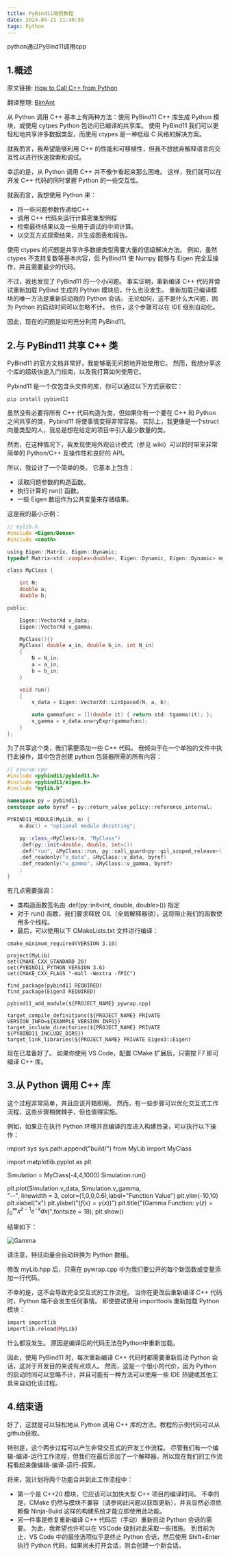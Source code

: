 ```yaml
---
title: PyBind11简明教程
date: 2024-04-21 21:40:59
tags: Python
---
```


python通过PyBind11调用cpp

## 1.概述

原文链接: [How to Call C++ from Python](https://www.matecdev.com/posts/cpp-call-from-python.html)

翻译整理: [BimAnt](http://www.bimant.com/blog/pybind11-crash-tutorial/)

从 Python 调用 C++ 基本上有两种方法：使用 PyBind11 C++ 库生成 Python 模块，或使用 cytpes Python 包访问已编译的共享库。 使用 PyBind11 我们可以更轻松地共享许多数据类型，而使用 ctypes 是一种低级 C 风格的解决方案。

就我而言，我希望能够利用 C++ 的性能和可移植性，但我不想放弃解释语言的交互性以进行快速探索和调试。

幸运的是，从 Python 调用 C++ 并不像乍看起来那么困难。 这样，我们就可以在开发 C++ 代码的同时掌握 Python 的一些交互性。

就我而言，我想使用 Python 来：

* 将一些问题参数传递给C++
* 调用 C++ 代码来运行计算密集型例程
* 检索最终结果以及一些用于调试的中间计算。
* 以交互方式探索结果，并生成图表和报告。

使用 ctypes 的问题是共享许多数据类型需要大量的低级解决方法。 例如，虽然 ctypes 不支持复数等基本内容，但 PyBind11 使 Numpy 能够与 Eigen 完全互操作，并且需要最少的代码。

不过，我也发现了 PyBind11 的一个小问题。 事实证明，重新编译 C++ 代码并尝试重新加载 PyBind 生成的 Python 模块后，什么也没发生。 重新加载已编译模块的唯一方法是重新启动我的 Python 会话。 无论如何，这不是什么大问题，因为 Python 的启动时间可以忽略不计。 也许，这个步骤可以在 IDE 级别自动化。

因此，现在的问题是如何充分利用 PyBind11。

## 2.与 PyBind11 共享 C++ 类

PyBind11 的官方文档非常好，我能够毫无问题地开始使用它。 然而，我想分享这个库的超级快速入门指南，以及我打算如何使用它。

Pybind11 是一个仅包含头文件的库，你可以通过以下方式获取它：

`pip install pybind11`

虽然没有必要将所有 C++ 代码构造为类，但如果你有一个要在 C++ 和 Python 之间共享的类，Pybind11 将使事情变得非常容易。 实际上，我更像是一个struct向量类型的人，我总是想在给定的项目中引入最少数量的类。

然而，在这种情况下，我发现使用外观设计模式（参见 wiki）可以同时带来非常简单的 Python/C++ 互操作性和良好的 API。

所以，我设计了一个简单的类。 它基本上包含：

* 读取问题参数的构造函数。
* 执行计算的 run() 函数。
* 一些 Eigen 数组作为公共变量来存储结果。

这是我的最小示例：

```h
// mylib.h
#include <Eigen/Dense>
#include <cmath>

using Eigen::Matrix, Eigen::Dynamic;
typedef Matrix<std::complex<double>, Eigen::Dynamic, Eigen::Dynamic> myMatrix;

class MyClass {

    int N;
    double a;
    double b;

public:

    Eigen::VectorXd v_data;
    Eigen::VectorXd v_gamma;

    MyClass(){}
    MyClass( double a_in, double b_in, int N_in) 
    {
        N = N_in;
        a = a_in;
        b = b_in;
    }

    void run() 
    { 
        v_data = Eigen::VectorXd::LinSpaced(N, a, b); 

        auto gammafunc = [](double it) { return std::tgamma(it); };
        v_gamma = v_data.unaryExpr(gammafunc);
    }
};
```

为了共享这个类，我们需要添加一些 C++ 代码。 我倾向于在一个单独的文件中执行此操作，其中包含创建 python 包装器所需的所有内容：

```cpp
// pywrap.cpp
#include <pybind11/pybind11.h>
#include <pybind11/eigen.h>
#include "mylib.h"

namespace py = pybind11;
constexpr auto byref = py::return_value_policy::reference_internal;

PYBIND11_MODULE(MyLib, m) {
    m.doc() = "optional module docstring";

    py::class_<MyClass>(m, "MyClass")
    .def(py::init<double, double, int>())  
    .def("run", &MyClass::run, py::call_guard<py::gil_scoped_release>())
    .def_readonly("v_data", &MyClass::v_data, byref)
    .def_readonly("v_gamma", &MyClass::v_gamma, byref)
    ;
}
```

有几点需要强调：

* 类构造函数签名由 .def(py::init<int, double, double>())  指定
* 对于 run() 函数，我们要求释放 GIL（全局解释器锁），这将阻止我们的函数使用多个线程。
* 最后，可以使用以下 CMakeLists.txt 文件进行编译：

```CMakeLists
cmake_minimum_required(VERSION 3.10)

project(MyLib)
set(CMAKE_CXX_STANDARD 20)
set(PYBIND11_PYTHON_VERSION 3.6)
set(CMAKE_CXX_FLAGS "-Wall -Wextra -fPIC")

find_package(pybind11 REQUIRED)
find_package(Eigen3 REQUIRED)

pybind11_add_module(${PROJECT_NAME} pywrap.cpp)

target_compile_definitions(${PROJECT_NAME} PRIVATE VERSION_INFO=${EXAMPLE_VERSION_INFO})
target_include_directories(${PROJECT_NAME} PRIVATE ${PYBIND11_INCLUDE_DIRS})
target_link_libraries(${PROJECT_NAME} PRIVATE Eigen3::Eigen)
```
现在已准备好了。 如果你使用 VS Code，配置 CMake 扩展后，只需按 F7 即可编译 C++ 库。

## 3.从 Python 调用 C++ 库

这个过程非常简单，并且应该开箱即用。 然而，有一些步骤可以优化交互式工作流程，这些步骤稍微棘手，但也值得实施。

例如，如果正在执行 Python 环境并且编译的库进入构建目录，可以执行以下操作：

import sys
sys.path.append("build/")
from MyLib import MyClass

import matplotlib.pyplot as plt

Simulation = MyClass(-4,4,1000)
Simulation.run()

plt.plot(Simulation.v_data, Simulation.v_gamma, \
"--", linewidth = 3, color=(1,0,0,0.6),label="Function Value")
plt.ylim(-10,10)
plt.xlabel("x")
plt.ylabel("($f(x) = \gamma(x)$)")
plt.title("(Gamma Function: $\gamma(z) = \int_0^\infty x^{z-1} e^{-x} dx$)",fontsize = 18);
plt.show()

结果如下：

![Gamma](image-137.png)

请注意，特征向量会自动转换为 Python 数组。

修改 myLib.hpp 后，只需在 pywrap.cpp 中为我们要公开的每个新函数或变量添加一行代码。

不幸的是，这不会导致完全交互式的工作流程。 当你在更改后重新编译 C++ 代码时，Python 端不会发生任何事情。 即使尝试使用 importtools 重新加载 Python 模块：

```sh
import importlib
importlib.reload(MyLib)
```

什么都没发生。 原因是编译后的代码无法在Python中重新加载。

因此，使用 PyBind11 时，每次重新编译 C++ 代码时都需要重新启动 Python 会话，这对于开发目的来说有点烦人。 然而，这是一个很小的代价，因为 Python 的启动时间可以忽略不计，并且可能有一种方法可以使用一些 IDE 热键或其他工具来自动化该过程。

## 4.结束语

好了，这就是可以轻松地从 Python 调用 C++ 库的方法。教程的示例代码可以从github获取。

特别是，这个两步过程可以产生非常交互式的开发工作流程。 尽管我们有一个编辑-编译-运行工作流程，但我们在最后添加了一个解释器，所以现在我们的工作流程看起来像编辑-编译-运行-探索。

将来，我计划将两个功能合并到此工作流程中：

* 第一个是 C++20 模块，它应该可以加快大型 C++ 项目的编译时间。 不幸的是，CMake 仍然与模块不兼容（请参阅此问题以获取更新），并且显然必须依赖像 Ninja-Build 这样的构建系统才能立即使用此功能。
* 另一件事是修复重新编译 C++ 代码后（手动）重新启动 Python 会话的需要。 为此，我希望也许可以在 VSCode 级别对此采取一些措施。 到目前为止，VS Code 中的最佳选项似乎是终止 Python 会话，然后使用 Shift+Enter 执行 Python 代码，如果尚未打开会话，则会创建一个新会话。